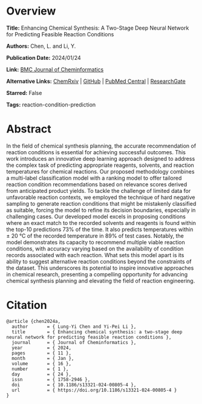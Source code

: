 # Overview
**Title:**
Enhancing Chemical Synthesis: A Two-Stage Deep Neural Network for Predicting Feasible Reaction Conditions

**Authors:**
Chen, L. and Li, Y.

**Publication Date:**
2024/01/24

**Link:**
[BMC Journal of Cheminformatics](https://jcheminf.biomedcentral.com/articles/10.1186/s13321-024-00805-4)

**Alternative Links:**
[ChemRxiv](https://chemrxiv.org/engage/chemrxiv/article-details/648c448de64f843f41df6375) |
[GitHub](https://github.com/Lung-Yi/rxn_yield_context) |
[PubMed Central](https://pmc.ncbi.nlm.nih.gov/articles/PMC11301986) |
[ResearchGate](https://www.researchgate.net/publication/377662292_Enhancing_chemical_synthesis_a_two-stage_deep_neural_network_for_predicting_feasible_reaction_conditions)

**Starred:**
False

**Tags:**
reaction-condition-prediction


# Abstract
In the field of chemical synthesis planning, the accurate recommendation of reaction conditions is essential for achieving successful outcomes.
This work introduces an innovative deep learning approach designed to address the complex task of predicting appropriate reagents, solvents, and reaction temperatures for chemical reactions.
Our proposed methodology combines a multi-label classification model with a ranking model to offer tailored reaction condition recommendations based on relevance scores derived from anticipated product yields.
To tackle the challenge of limited data for unfavorable reaction contexts, we employed the technique of hard negative sampling to generate reaction conditions that might be mistakenly classified as suitable, forcing the model to refine its decision boundaries, especially in challenging cases.
Our developed model excels in proposing conditions where an exact match to the recorded solvents and reagents is found within the top-10 predictions 73% of the time.
It also predicts temperatures within ± 20 °C of the recorded temperature in 89% of test cases.
Notably, the model demonstrates its capacity to recommend multiple viable reaction conditions, with accuracy varying based on the availability of condition records associated with each reaction.
What sets this model apart is its ability to suggest alternative reaction conditions beyond the constraints of the dataset.
This underscores its potential to inspire innovative approaches in chemical research, presenting a compelling opportunity for advancing chemical synthesis planning and elevating the field of reaction engineering.


# Citation
```
@article {chen2024a,
  author       = { Lung-Yi Chen and Yi-Pei Li },
  title        = { Enhancing chemical synthesis: a two-stage deep neural network for predicting feasible reaction conditions },
  journal      = { Journal of Cheminformatics },
  year         = { 2024,
  pages        = { 11 },
  month        = { Jan },
  volume       = { 16 },
  number       = { 1 },
  day          = { 24 },
  issn         = { 1758-2946 },
  doi          = { 10.1186/s13321-024-00805-4 },
  url          = { https://doi.org/10.1186/s13321-024-00805-4 }
}
```

